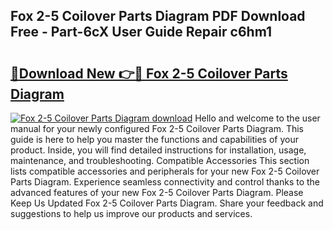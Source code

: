 ## Fox 2-5 Coilover Parts Diagram PDF Download Free - Part-6cX User Guide Repair c6hm1

# <h2><a href="http://dfl0kn.blite.top/?on=Fox+2-5+Coilover+Parts+Diagram">🔗Download New 👉🔴 Fox 2-5 Coilover Parts Diagram</a></h2>

[![Fox 2-5 Coilover Parts Diagram download](https://i.imgur.com/lujVjoI.png)](http://dfl0kn.blite.top/?on=Fox+2-5+Coilover+Parts+Diagram)
Hello and welcome to the user manual for your newly configured Fox 2-5 Coilover Parts Diagram. This guide is here to help you master the functions and capabilities of your product. Inside, you will find detailed instructions for installation, usage, maintenance, and troubleshooting. Compatible Accessories This section lists compatible accessories and peripherals for your new Fox 2-5 Coilover Parts Diagram. Experience seamless connectivity and control thanks to the advanced features of your new Fox 2-5 Coilover Parts Diagram. Please Keep Us Updated Fox 2-5 Coilover Parts Diagram. Share your feedback and suggestions to help us improve our products and services.
